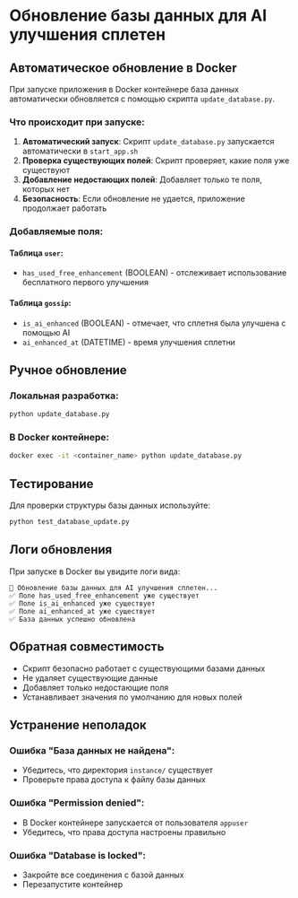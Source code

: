 # Обновление базы данных для AI улучшения сплетен

## Автоматическое обновление в Docker

При запуске приложения в Docker контейнере база данных автоматически обновляется с помощью скрипта `update_database.py`.

### Что происходит при запуске:

1. **Автоматический запуск**: Скрипт `update_database.py` запускается автоматически в `start_app.sh`
2. **Проверка существующих полей**: Скрипт проверяет, какие поля уже существуют
3. **Добавление недостающих полей**: Добавляет только те поля, которых нет
4. **Безопасность**: Если обновление не удается, приложение продолжает работать

### Добавляемые поля:

#### Таблица `user`:
- `has_used_free_enhancement` (BOOLEAN) - отслеживает использование бесплатного первого улучшения

#### Таблица `gossip`:
- `is_ai_enhanced` (BOOLEAN) - отмечает, что сплетня была улучшена с помощью AI
- `ai_enhanced_at` (DATETIME) - время улучшения сплетни

## Ручное обновление

### Локальная разработка:
```bash
python update_database.py
```

### В Docker контейнере:
```bash
docker exec -it <container_name> python update_database.py
```

## Тестирование

Для проверки структуры базы данных используйте:
```bash
python test_database_update.py
```

## Логи обновления

При запуске в Docker вы увидите логи вида:
```
🔄 Обновление базы данных для AI улучшения сплетен...
✅ Поле has_used_free_enhancement уже существует
✅ Поле is_ai_enhanced уже существует
✅ Поле ai_enhanced_at уже существует
✅ База данных успешно обновлена
```

## Обратная совместимость

- Скрипт безопасно работает с существующими базами данных
- Не удаляет существующие данные
- Добавляет только недостающие поля
- Устанавливает значения по умолчанию для новых полей

## Устранение неполадок

### Ошибка "База данных не найдена":
- Убедитесь, что директория `instance/` существует
- Проверьте права доступа к файлу базы данных

### Ошибка "Permission denied":
- В Docker контейнере запускается от пользователя `appuser`
- Убедитесь, что права доступа настроены правильно

### Ошибка "Database is locked":
- Закройте все соединения с базой данных
- Перезапустите контейнер
